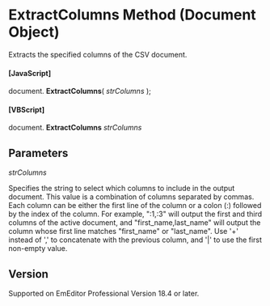 # ExtractColumns Method (Document Object)

Extracts the specified columns of the CSV document.

#### \[JavaScript\]

document. **ExtractColumns**( _strColumns_ );

#### \[VBScript\]

document. **ExtractColumns** _strColumns_

## Parameters

_strColumns_

Specifies the string to select which columns to include in the output document. This value is a combination of columns separated by commas. Each column can be either the first line of the column or a colon (:) followed by the index of the
column. For example, ":1,:3" will output the first and third columns of the active document, and "first\_name,last\_name" will output the column whose first line matches "first\_name" or "last\_name". Use '+' instead of ',' to concatenate with the previous column, and '\|' to use the first non-empty value.

## Version

Supported on EmEditor Professional Version 18.4 or later.